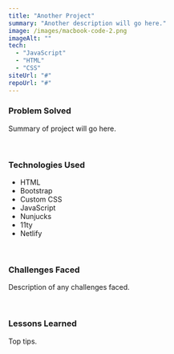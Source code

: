 ```yaml
---
title: "Another Project"
summary: "Another description will go here."
image: /images/macbook-code-2.png
imageAlt: ""
tech:
  - "JavaScript"
  - "HTML"
  - "CSS"
siteUrl: "#"
repoUrl: "#"
---
```


### Problem Solved

Summary of project will go here. 

<br>

### Technologies Used

- HTML
- Bootstrap
- Custom CSS
- JavaScript
- Nunjucks
- 11ty
- Netlify

<br>

### Challenges Faced

Description of any challenges faced.

<br>

### Lessons Learned

Top tips. 

<br>

